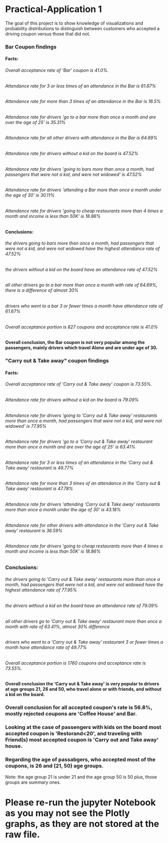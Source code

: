 # Practical-Application 1
The goal of this project is to show knowledge of visualizations and probability distributions to distinguish between customers who accepted a driving coupon versus those that did not.

### Bar Coupon findings

#### Facts:
###### Overall acceptance rate of 'Bar' coupon is 41.0%.
###### Attendance rate for 3 or less times of an attendance in the Bar is 61.67%
###### Attendance rate for more than 3 times of an attendance in the Bar is 18.5%
###### Attendance rate for drivers 'go to a bar more than once a month and are over the age of 25' is 35.31%
###### Attendance rate for all other drivers with attendance in the Bar is 64.69%
###### Attendance rate for drivers without a kid on the board is 47.52%
###### Attendance rate for drivers 'going to bars more than once a month, had passengers that were not a kid, and were not widowed' is 47.52%
###### Attendance rate for drivers 'attending a Bar more than once a month under the age of 30' is 30.11%
###### Attendance rate for drivers 'going to cheap restaurants more than 4 times a month and income is less than 50K' is 18.86%

#### Conclusions: 
###### the drivers going to bars more than once a month, had passengers that were not a kid, and were not widowed have the highest attendance rate of 47.52%
###### the drivers without a kid on the board have an attendance rate of 47.52%
###### all other drivers go to a bar more than once a month with rate of 64.69%, there is a difference of almost 30%
###### drivers who went to a bar 3 or fewer times a month have attendance rate of 61.67%
###### Overall acceptance portion is 827 coupons and acceptance rate is 41.0%

#### Overall conclusion, the Bar coupon is not very popular among the passengers, mainly drivers which travel Alone and are under age of 30.

### "Carry out & Take away" coupon findings

#### Facts:

###### Overall acceptance rate of 'Carry out & Take away' coupon is 73.55%.

###### Attendance rate for drivers without a kid on the board is 79.09%
###### Attendance rate for drivers 'going to 'Carry out & Take away' restaurants more than once a month, had passengers that were not a kid, and were not widowed' is 77.95%
###### Attendance rate for drivers 'go to a 'Carry out & Take away' restaurant more than once a month and are over the age of 25' is 63.41%

###### Attendance rate for 3 or less times of an attendance in the 'Carry out & Take away' restaurant is 49.77%
###### Attendance rate for more than 3 times of an attendance in the 'Carry out & Take away' restaurant  is 47.78%
###### Attendance rate for drivers 'attending 'Carry out & Take away' restaurants more than once a month under the age of 30' is 43.18%
###### Attendance rate for other drivers with attendance in the 'Carry out & Take away' restaurant is 36.59%

###### Attendance rate for drivers 'going to cheap restaurants more than 4 times a month and income is less than 50K' is 18.86%

### Conclusions:
###### the drivers going to 'Carry out & Take away' restaurants more than once a month, had passengers that were not a kid, and were not widowed have the highest attendance rate of 77.95%
###### the drivers without a kid on the board have an attendance rate of 79.09%
###### all other drivers go to 'Carry out & Take away' restaurant more than once a month with rate of 63.41%, almost 30% difference
###### drivers who went to a 'Carry out & Take away' restaurant 3 or fewer times a month have attendance rate of 49.77%
###### Overall acceptance portion is 1760 coupons and acceptance rate is 73.55%.

#### Overall conclusion the ‘Carry out & Take away’ is very popular to drivers at age groups 21, 26 and 50, who travel alone or with friends, and without a kid on the board.

### Overall conclusion for all accepted coupon's rate is 56.8%, mostly rejected coupons are 'Coffee House' and Bar.
### Looking at the case of passengers with kids on the board most accepted coupon is 'Restorand<20', and traveling with Friend(s) most accepted coupon is 'Carry out and Take away' house.
### Regarding the age of passabgers, who accepted most of the coupons,  is 26 and (21, 50) age groups.
Note: the age group 21 is under 21 and the age group 50 is 50 plus, those groups are summary ones.

# Please re-run the jupyter Notebook as you may not see the Plotly graphs, as they are not stored at the raw file.
